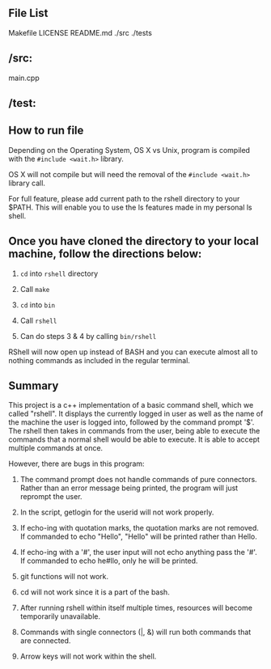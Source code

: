 File List
----------
Makefile
LICENSE
README.md
./src
./tests

/src:
-----------
main.cpp

/test: 
-----------

How to run file
---------------
Depending on the Operating System, OS X vs Unix, program is compiled with the `#include <wait.h>` library.

OS X will not compile but will need the removal of the `#include <wait.h>` library call. 

For full feature, please add current path to the rshell directory to your $PATH. This will enable you to use the ls features made in my personal ls shell.

Once you have cloned the directory to your local machine, follow the directions below:
--------------------------------------------------------------------------------------
1. `cd` into `rshell` directory

2. Call `make`

3. `cd` into `bin`

4. Call `rshell`

5. Can do steps 3 & 4 by calling `bin/rshell`

RShell will now open up instead of BASH and you can execute almost all to nothing commands as included in the regular terminal.

Summary
----------------------------------------------------------------------
This project is a c++ implementation of a basic command shell, which 
we called "rshell". It displays the currently logged in user as well
as the name of the machine the user is logged into, followed by the 
command prompt '$'. The rshell then takes in commands from the user,
being able to execute the commands that a normal shell would
be able to execute. It is able to accept multiple commands at once.

However, there are bugs in this program:

1) The command prompt does not handle commands of pure connectors. Rather than an error message being printed, the program will just reprompt the user.

2) In the script, getlogin for the userid will not work properly.

3) If echo-ing with quotation marks, the quotation marks are not removed. If commanded to echo "Hello", "Hello" will be printed rather than Hello.

4) If echo-ing with a '#', the user input will not echo anything pass the '#'. If commanded to echo he#llo, only he will be printed.

5) git functions will not work.

6) cd will not work since it is a part of the bash.

7) After running rshell within itself multiple times, resources will become temporarily unavailable.

8) Commands with single connectors (|, &) will run both commands that are connected.

9) Arrow keys will not work within the shell.



